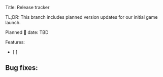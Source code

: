 Title: Release tracker


TL;DR: This branch includes planned version updates for our initial game launch.

Planned 🚢 date: TBD

Features:
- [ ] 

Bug fixes:
- 
